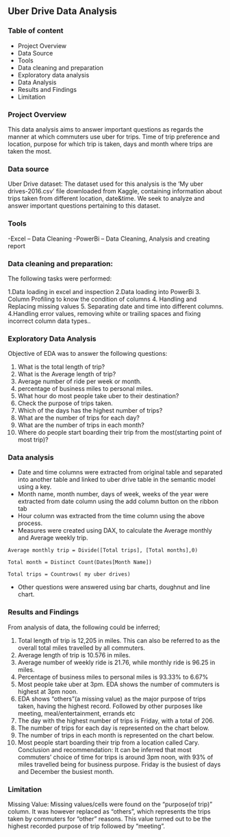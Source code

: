 ## Uber Drive Data Analysis


### Table of content
-	Project Overview
-	Data Source
-	Tools
-	Data cleaning and preparation
-	Exploratory data analysis
-	Data Analysis
-	Results and Findings
-	Limitation

### Project Overview
This data analysis aims to answer important questions as regards the manner at which commuters use uber for trips. Time of trip preference and location, purpose for which trip is taken, days and month where trips are taken the most.


### Data source

Uber Drive dataset: The dataset used for this analysis is the ‘My uber drives-2016.csv’ file downloaded from Kaggle, containing information about trips taken from different location, date&time. We seek to analyze and answer important questions pertaining to this dataset.

### Tools
-Excel – Data Cleaning
-PowerBi – Data Cleaning, Analysis and creating report


### Data cleaning and preparation:

The following tasks were performed:

1.Data loading in excel and inspection
2.Data loading into PowerBi
3. Column Profiling to know the condition of columns
4. Handling and Replacing missing values
5. Separating date and time into different columns.
4.Handling error values, removing white or trailing spaces and fixing incorrect column data types..


### Exploratory Data Analysis

Objective of EDA was to answer the following questions:

1. What is the total length of trip?
2. What is the Average length of trip?
3. ⁠Average number of ride per week or month.
4. ⁠percentage of business miles to personal miles.
5. ⁠What hour do most people take uber to their destination?
6. Check the purpose of trips taken.
7. ⁠Which of the days has the highest number of trips?
8. ⁠What are the number of trips for each day?
9. ⁠What are the number of trips in each month?
10. ⁠Where do people start boarding their trip from the most(starting point of most trip)? 

### Data analysis

-	Date and time columns were extracted from original table and separated into another table and linked to uber drive table in the semantic model using a key.
-	Month name, month number, days of week, weeks of the year were extracted from date column using the add column button on the ribbon tab
-	Hour column was extracted from the time column using the above process.
-	Measures were created using DAX, to calculate the Average monthly and Average weekly trip.

```
Average monthly trip = Divide([Total trips], [Total months],0)

Total month = Distinct Count(Dates[Month Name])

Total trips = Countrows( my uber drives)
```
-	Other questions were answered using bar charts, doughnut and line chart.


### Results and Findings

From analysis of data, the following could be inferred;

1. Total length of trip is 12,205 in miles. This can also be referred to as the overall total miles travelled by all commuters.
2. ⁠Average length of trip is 10.576 in miles.
3. ⁠Average number of weekly ride is 21.76, while monthly ride is 96.25 in miles.
4. ⁠Percentage of business miles to personal miles is 93.33% to 6.67%
5. ⁠Most people take uber at 3pm. EDA shows the number of commuters is highest at 3pm noon.
6. ⁠EDA shows “others”(a missing value) as the major purpose of trips taken, having the highest record. Followed by other purposes like meeting, meal/entertainment, errands etc
7. ⁠The day with the highest number of trips is Friday, with a total of 206.
8. ⁠The number of trips for each day is represented on the chart below.
9. ⁠The number of trips in each month is represented on the chart below.
10. ⁠Most people start boarding their trip from a location called Cary. Conclusion and recommendation: It can be inferred that most commuters’ choice of time for trips is around 3pm noon, with 93% of miles travelled being for business purpose. Friday is the busiest of days and December the busiest month.


### Limitation

Missing Value: Missing values/cells were found on the “purpose(of trip)” column. It was however replaced as “others”, which represents the trips taken by commuters for “other” reasons. This value turned out to be the highest recorded purpose of trip followed by “meeting”.

